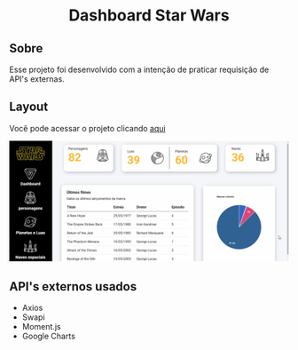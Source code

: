 # <p align="center"> Dashboard Star Wars </p>

## Sobre
Esse projeto foi desenvolvido com a intenção de praticar requisição de API's externas.



## Layout
Você pode acessar o projeto clicando <a href="https://barbcastro.github.io/Dashboard-StarWars/">aqui</a>


<img src="/assets/dashbord-star-wars.gif">

## API's externos usados

<ul>
	<li>Axios</li>
  <li>Swapi</li>
  <li>Moment.js</li>
  <li>Google Charts</li>
</ul>
	
